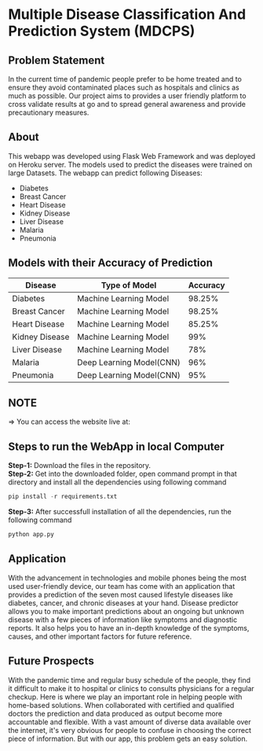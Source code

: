 # Multiple Disease Classification And Prediction System (MDCPS)

## Problem Statement

In the current time of pandemic people prefer to be home treated and to ensure they avoid contaminated places such as hospitals and clinics as much as possible. Our project aims to provides a user friendly platform to cross validate results at go and to spread general awareness and provide precautionary measures.

## About

This webapp was developed using Flask Web Framework and was deployed on Heroku server. The models used to predict the diseases were trained on large Datasets. The webapp can predict following Diseases:

- Diabetes
- Breast Cancer
- Heart Disease
- Kidney Disease
- Liver Disease
- Malaria
- Pneumonia

## Models with their Accuracy of Prediction

| Disease        | Type of Model            | Accuracy |
| -------------- | ------------------------ | -------- |
| Diabetes       | Machine Learning Model   | 98.25%   |
| Breast Cancer  | Machine Learning Model   | 98.25%   |
| Heart Disease  | Machine Learning Model   | 85.25%   |
| Kidney Disease | Machine Learning Model   | 99%      |
| Liver Disease  | Machine Learning Model   | 78%      |
| Malaria        | Deep Learning Model(CNN) | 96%      |
| Pneumonia      | Deep Learning Model(CNN) | 95%      |

## NOTE

=> You can access the website live at: <br>

## Steps to run the WebApp in local Computer

**Step-1:** Download the files in the repository.<br>
**Step-2:** Get into the downloaded folder, open command prompt in that directory and install all the dependencies using following command<br>

```python
pip install -r requirements.txt
```

**Step-3:** After successfull installation of all the dependencies, run the following command<br>

```python
python app.py
```

## Application

With the advancement in technologies and mobile phones being the most used user-friendly device, our team has come with an application that provides a prediction of the seven most caused lifestyle diseases like diabetes, cancer, and chronic diseases at your hand.
Disease predictor allows you to make important predictions about an ongoing but unknown disease with a few pieces of information like symptoms and diagnostic reports.
It also helps you to have an in-depth knowledge of the symptoms, causes, and other important factors for future reference.

## Future Prospects

With the pandemic time and regular busy schedule of the people, they find it difficult to make it to hospital or clinics to consults physicians for a regular checkup. Here is where we play an important role in helping people with home-based solutions.
When collaborated with certified and qualified doctors the prediction and data produced as output become more accountable and flexible.
With a vast amount of diverse data available over the internet, it's very obvious for people to confuse in choosing the correct piece of information. But with our app, this problem gets an easy solution.
